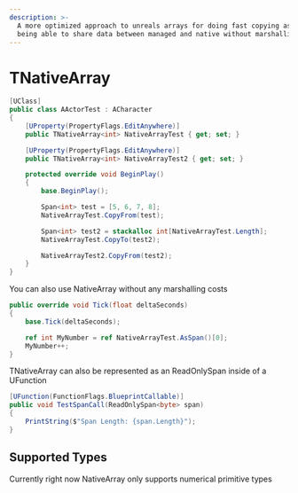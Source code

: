```yaml
---
description: >-
  A more optimized approach to unreals arrays for doing fast copying as well as
  being able to share data between managed and native without marshalling costs.
---
```


# TNativeArray

```csharp
[UClass]
public class AActorTest : ACharacter
{
    [UProperty(PropertyFlags.EditAnywhere)]
    public TNativeArray<int> NativeArrayTest { get; set; }

    [UProperty(PropertyFlags.EditAnywhere)]
    public TNativeArray<int> NativeArrayTest2 { get; set; }

    protected override void BeginPlay()
    {
        base.BeginPlay();

        Span<int> test = [5, 6, 7, 8];
        NativeArrayTest.CopyFrom(test);

        Span<int> test2 = stackalloc int[NativeArrayTest.Length];
        NativeArrayTest.CopyTo(test2);

        NativeArrayTest2.CopyFrom(test2);
    }
}
```

You can also use NativeArray without any marshalling costs

```csharp
public override void Tick(float deltaSeconds)
{
    base.Tick(deltaSeconds);

    ref int MyNumber = ref NativeArrayTest.AsSpan()[0];
    MyNumber++;
}
```

TNativeArray can also be represented as an ReadOnlySpan inside of a UFunction

```csharp
[UFunction(FunctionFlags.BlueprintCallable)]
public void TestSpanCall(ReadOnlySpan<byte> span)
{
    PrintString($"Span Length: {span.Length}");
}
```

## Supported Types <a href="#features" id="features"></a>

Currently right now NativeArray only supports numerical primitive types
